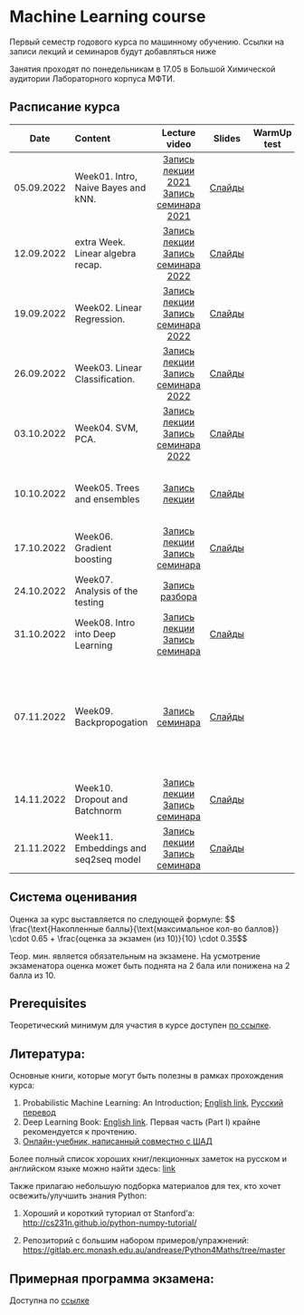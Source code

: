 # Machine Learning course

Первый семестр годового курса по машинному обучению.
Ссылки на записи лекций и семинаров будут добавляться ниже

Занятия проходят по понедельникам в 17.05 в Большой Химической аудитории Лабораторного корпуса МФТИ.


## Расписание курса

| Date   | Content                | Lecture video | Slides               | WarmUp test             | HW                  | Deadline          | Comments |
|:------:|:-----------------------|:------------:|:------------:|:-----------------------:|:------------------------:|:----------------------:|:----------------------:|
| 05.09.2022 | Week01. Intro, Naive Bayes and kNN. | [Запись лекции 2021](https://youtu.be/74Kd-rNxSm0) [Запись семинара 2021](https://youtu.be/bzCwHkO-YEk)| [Слайды](week0_01_naive_bayes/lect001_intro_knn_naive_bayes.pdf) | | [Assignment 01: kNN](homeworks/assignment0_01_knn) | 23.59 AOE, 03.10.2022 | *По техническим причинам запись лекции 2022 года не велась*
| 12.09.2022 | extra Week. Linear algebra recap. | [Запись лекции](https://youtu.be/vKfdtHnXVEY?list=PLJR10EXrBaAv2vPy05qesewHv9JFc8ZjM) [Запись семинара 2022](https://youtu.be/Ha3pJJnt5YA?list=PLJR10EXrBaAv2vPy05qesewHv9JFc8ZjM)| [Слайды](week0_00_linear_algebra_recap/lecture00-linear_algebra_recap.pdf) |  | |  |  |
| 19.09.2022     | Week02. Linear Regression. | [Запись лекции](https://youtu.be/imzlM4jRbD4?list=PLJR10EXrBaAv2vPy05qesewHv9JFc8ZjM) [Запись семинара 2022](https://youtu.be/LLGLeM3JKDQ?list=PLJR10EXrBaAv2vPy05qesewHv9JFc8ZjM) | [Слайды](week0_02_linear_reg/lect002_linear_regression.pdf) |  |  [Assignment 02: Linear Regression](homeworks/assignment0_02_lin_reg) | 23.59 AOE, 10.10.2022 |  |
| 26.09.2022     | Week03. Linear Classification. | [Запись лекции](https://youtu.be/db1XU_WJHFs?list=PLJR10EXrBaAv2vPy05qesewHv9JFc8ZjM) [Запись семинара 2022](https://youtu.be/vSeETg1two8)   | [Слайды](week0_03_linear_classification/msai-ml_s21_lect003_logistic_regression.pdf)   |  | [Lab01: ML pipeline](https://github.com/girafe-ai/ml-course/tree/22f_basic/homeworks/lab01_ml_pipeline) | 23.59 AOE 10.11.2022 | 
| 03.10.2022     | Week04. SVM, PCA. | [Запись лекции](https://youtu.be/mlA-XxC9Ugg?list=PLJR10EXrBaAv2vPy05qesewHv9JFc8ZjM) [Запись семинара 2022](https://youtu.be/z-JqKoyHHRI?list=PLJR10EXrBaAv2vPy05qesewHv9JFc8ZjM)   | [Слайды](week0_04_svm_and_pca/lect004_svm_pca.pdf) |  |  [Assignment 03: SVM kernel](https://github.com/girafe-ai/ml-course/tree/22f_basic/homeworks/assignment0_03_svm) | 23.59 AOE, 24.10.2022 |  
| 10.10.2022     | Week05. Trees and ensembles | [Запись лекции](https://youtu.be/kbNZsQj2eHk)   | [Слайды](week0_05_trees_and_ensembles/lect005_trees_and_ensembles_style.pdf) | | [Optional assignment 04: Tree from scratch](https://github.com/girafe-ai/ml-course/tree/22f_basic/homeworks/assignment0_04_tree) | 23.59 AOE, 22.12.2022 | Вместо семинара проходила контрольная работа | 
| 17.10.2022     | Week06. Gradient boosting | [Запись лекции](https://youtu.be/Y97xrRiLY1Q) [Запись семинара](https://youtu.be/4vo39B6M270)   | [Слайды](week0_06_boosting/week0_06_gradient_boosting.pdf) | | | |  | 
| 24.10.2022     | Week07. Аnalysis of the testing | [Запись разбора](https://youtu.be/YiO1N6yVJcg)    |  | | | | Вместо лекции были тест и разбор. | 
| 31.10.2022     | Week08. Intro into Deep Learning | [Запись лекции](https://youtu.be/G--msc2IR-Y) [Запись семинара](https://youtu.be/0WMAfRuFHy8)   | [Слайды](https://github.com/girafe-ai/ml-course/blob/22f_basic/week0_07_intro_to_DL/lect007_intro_to_dl_style.pdf) | | | |  | 
| 07.11.2022     | Week09. Backpropogation |  [Запись семинара](https://youtu.be/HGk5xQ0azdo)   | [Слайды]() | | | | Лекция не велась по причине болезни преподавателя, однако был проведён дополнительный семинар по backpropogation | 
| 14.11.2022     | Week10. Dropout and Batchnorm | [Запись лекции](https://youtu.be/UtEV_ILJTA0) [Запись семинара](https://youtu.be/tq-mmdsW5QI)   | [Слайды](https://github.com/girafe-ai/ml-course/blob/22f_basic/week0_08_dropout_batchnorm/lect008_deeplearning_part_2_style.pdf) | | | |  | 
| 21.11.2022     | Week11. Embeddings and seq2seq model | [Запись лекции](https://youtu.be/kUAnB_Leg6E) [Запись семинара]()   | [Слайды](https://github.com/girafe-ai/ml-course/blob/22f_basic/week0_09_embeddings_and_seq2seq/lect009_Language_models_and_RNN.pdf) | | | |  | 





## Система оценивания
Оценка за курс выставляется по следующей формуле:
$$ \frac{\text{Накопленные баллы}{\text{максимальное кол-во баллов}} \cdot 0.65 + \frac{оценка за экзамен (из 10)}{10} \cdot 0.35$$

Теор. мин. является обязательным на экзамене.
На усмотрение экзаменатора оценка может быть поднята на 2 бала или понижена на 2 балла из 10.


## Prerequisites

Теоретический минимум для участия в курсе доступен [по ссылке](./prerequisites.md).

## Литература:
Основные книги, которые могут быть полезны в рамках прохождения курса:
1. Probabilistic Machine Learning: An Introduction; [English link](https://probml.github.io/pml-book/book1.html), [Русский перевод](https://dmkpress.com/catalog/computer/data/978-5-93700-119-1/)
2. Deep Learning Book: [English link](https://www.deeplearningbook.org/). Первая часть (Part I) крайне рекомендуется к прочтению.
3. [Онлайн-учебник, написанный совместно с ШАД](https://academy.yandex.ru/dataschool/book)

Более полный список хороших книг/лекционных заметок на русском и английском языке можно найти здесь: [link](https://github.com/girafe-ai/ml-course/blob/22f_basic/extra_materials.md)


Также прилагаю небольшую подборка материалов для тех, кто хочет освежить/улучшить знания Python:

1. Хороший и короткий туториал от Stanford’а: http://cs231n.github.io/python-numpy-tutorial/

2. Репозиторий с большим набором примеров/упражнений: https://gitlab.erc.monash.edu.au/andrease/Python4Maths/tree/master


## Примерная программа экзамена:
Доступна по [ссылке](./approximate_program.pdf)
